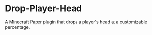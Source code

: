 # Drop-Player-Head
A Minecraft Paper plugin that drops a player's head at a customizable percentage.
